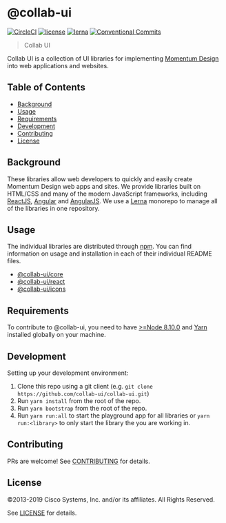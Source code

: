 # @collab-ui

[![CircleCI](https://img.shields.io/circleci/project/github/collab-ui/collab-ui/master.svg)](https://circleci.com/gh/collab-ui/collab-ui/)
[![license](https://img.shields.io/github/license/collab-ui/collab-ui.svg)](https://github.com/webex/react-ciscospark/blob/master/LICENSE)
[![lerna](https://img.shields.io/badge/maintained%20with-lerna-cc00ff.svg)](https://lernajs.io/)
[![Conventional Commits](https://img.shields.io/badge/Conventional%20Commits-1.0.0-yellow.svg)](https://conventionalcommits.org)


> Collab UI

Collab UI is a collection of UI libraries for implementing [Momentum Design](https://momentum.design) into web applications and websites.

## Table of Contents

- [Background](#background)
- [Usage](#usage)
- [Requirements](#requirements)
- [Development](#development)
- [Contributing](#contributing)
- [License](#license)

## Background

These libraries allow web developers to quickly and easily create Momentum Design web apps and sites. We provide libraries built on HTML/CSS and many of the modern JavaScript frameworks, including [ReactJS](https://reactjs.org/), [Angular](https://angular.io/) and [AngularJS](https://angularjs.org/). We use a [Lerna](http://lernajs.io) monorepo to manage all of the libraries in one repository.

## Usage

The individual libraries are distributed through [npm](https://www.npmjs.com/search?q=collab-ui). You can find information on usage and installation in each of their individual README files.
- [@collab-ui/core](/core/README.md)
- [@collab-ui/react](/react/README.md)
- [@collab-ui/icons](/icons/README.md)

## Requirements

To contribute to @collab-ui, you need to have [>=Node 8.10.0](https://nodejs.org/en/) and [Yarn](https://yarnpkg.com/en/) installed globally on your machine.

## Development

Setting up your development environment:

1. Clone this repo using a git client (e.g. `git clone https://github.com/collab-ui/collab-ui.git`)
1. Run `yarn install` from the root of the repo.
1. Run `yarn bootstrap` from the root of the repo.
1. Run `yarn run:all` to start the playground app for all libraries or `yarn run:<library>` to only start the library the you are working in.


## Contributing

PRs are welcome! See [CONTRIBUTING](CONTRIBUTING.md) for details.

## License

&copy;2013-2019 Cisco Systems, Inc. and/or its affiliates. All Rights Reserved.

See [LICENSE](LICENSE) for details.
